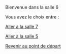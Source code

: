 Bienvenue dans la salle 6


Vous avez le choix entre :


[Aller à la salle 7 ](https://github.com/cfourcaud/TP2_Groupe3/blob/main/Salle7.md "Salle 7")

[Aller à la salle 5](https://github.com/cfourcaud/TP2_Groupe3/blob/main/Salle5.md "Salle 5")



[Revenir au point de départ](https://github.com/cfourcaud/TP2_GRP3_Labyrinthe/blob/main/index.md "Revenir au point de départ")


